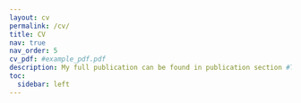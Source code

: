 ```yaml
---
layout: cv
permalink: /cv/
title: CV
nav: true
nav_order: 5
cv_pdf: #example_pdf.pdf
description: My full publication can be found in publication section #This is a description of the page. You can modify it in '_pages/cv.md'. You can also change or remove the top pdf download button.
toc:
  sidebar: left
---
```

